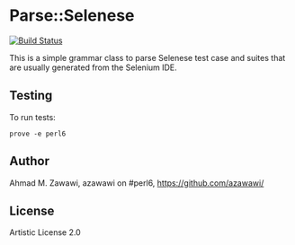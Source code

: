 Parse::Selenese
===============

[![Build Status](https://travis-ci.org/azawawi/perl6-parse-selenese.svg?branch=master)](https://travis-ci.org/azawawi/perl6-parse-selenese)

This is a simple grammar class to parse Selenese test case and suites that are
usually generated from the Selenium IDE.

## Testing

To run tests:

    prove -e perl6

## Author

Ahmad M. Zawawi, azawawi on #perl6, https://github.com/azawawi/

## License

Artistic License 2.0
